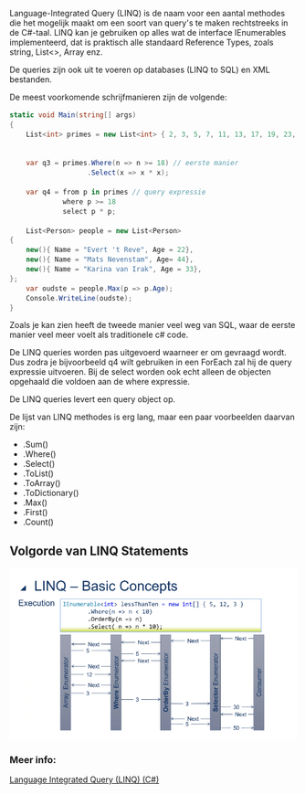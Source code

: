 Language-Integrated Query (LINQ) is de naam voor een aantal methodes die het mogelijk maakt om een soort van query's te maken rechtstreeks in de C#-taal. LINQ kan je gebruiken op alles wat de interface IEnumerables implementeerd, dat is praktisch alle standaard Reference Types, zoals string, List<>, Array enz. 

De queries zijn ook uit te voeren op databases (LINQ to SQL)  en XML bestanden. 

De meest voorkomende schrijfmanieren zijn de volgende:

```c#
static void Main(string[] args)
{
    List<int> primes = new List<int> { 2, 3, 5, 7, 11, 13, 17, 19, 23, 29 };
    
    
    var q3 = primes.Where(n => n >= 18) // eerste manier
                   .Select(x => x * x);    
                   
    var q4 = from p in primes // query expressie
             where p >= 18
             select p * p;
         
    List<Person> people = new List<Person>
{
    new(){ Name = "Evert 't Reve", Age = 22},
    new(){ Name = "Mats Nevenstam", Age= 44},
    new(){ Name = "Karina van Irak", Age = 33},
};
    var oudste = people.Max(p => p.Age);
    Console.WriteLine(oudste);
}
```

Zoals je kan zien heeft de tweede manier veel weg van SQL, waar de eerste manier veel meer voelt als traditionele c# code.

De LINQ queries worden pas uitgevoerd waarneer er om gevraagd wordt. Dus zodra je bijvoorbeeld q4 wilt gebruiken in een ForEach zal hij de query expressie uitvoeren. Bij de select worden ook echt alleen de objecten opgehaald die voldoen aan de where expressie.

De LINQ queries levert een query object op. 

De lijst van LINQ methodes is erg lang, maar een paar voorbeelden daarvan zijn:

- .Sum()
- .Where()
- .Select()
- .ToList()
- .ToArray()
- .ToDictionary()
- .Max()
- .First()
- .Count()

## Volgorde van LINQ Statements


![Volgorde van LINQ Statements](https://github.com/link007113/TraineeshipNotes/raw/main/Blok%201/Dag13/LinqVolgorde.png)

### Meer info:
[Language Integrated Query (LINQ) (C#)](https://learn.microsoft.com/en-us/dotnet/csharp/programming-guide/concepts/linq/)
